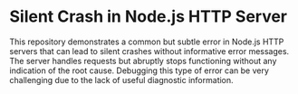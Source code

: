 # Silent Crash in Node.js HTTP Server

This repository demonstrates a common but subtle error in Node.js HTTP servers that can lead to silent crashes without informative error messages. The server handles requests but abruptly stops functioning without any indication of the root cause.  Debugging this type of error can be very challenging due to the lack of useful diagnostic information.